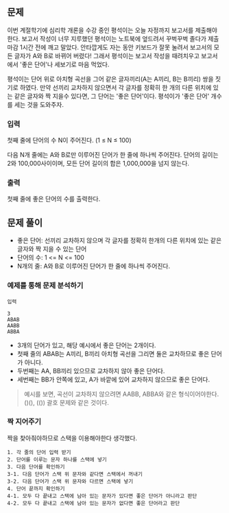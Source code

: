 ## 문제
이번 계절학기에 심리학 개론을 수강 중인 평석이는 오늘 자정까지 보고서를 제출해야 한다. 보고서 작성이 너무 지루했던 평석이는 노트북에 엎드려서 꾸벅꾸벅 졸다가 제출 마감 1시간 전에 깨고 말았다. 안타깝게도 자는 동안 키보드가 잘못 눌려서 보고서의 모든 글자가 A와 B로 바뀌어 버렸다! 그래서 평석이는 보고서 작성을 때려치우고 보고서에서 '좋은 단어'나 세보기로 마음 먹었다.

평석이는 단어 위로 아치형 곡선을 그어 같은 글자끼리(A는 A끼리, B는 B끼리) 쌍을 짓기로 하였다. 만약 선끼리 교차하지 않으면서 각 글자를 정확히 한 개의 다른 위치에 있는 같은 글자와 짝 지을수 있다면, 그 단어는 '좋은 단어'이다. 평석이가 '좋은 단어' 개수를 세는 것을 도와주자.

### 입력
첫째 줄에 단어의 수 N이 주어진다. (1 ≤ N ≤ 100)

다음 N개 줄에는 A와 B로만 이루어진 단어가 한 줄에 하나씩 주어진다. 단어의 길이는 2와 100,000사이이며, 모든 단어 길이의 합은 1,000,000을 넘지 않는다.

### 출력
첫째 줄에 좋은 단어의 수를 출력한다.

## 문제 풀이
- 좋은 단어: 선끼리 교차하지 않으며 각 글자를 정확히 한개의 다른 위치에 있는 같은 글자와 짝 지을 수 있는 단어
- 단어의 수: 1 <= N <= 100
- N개의 줄: A와 B로 이루어진 단어가 한 줄에 하나씩 주어진다.

### 예제를 통해 문제 분석하기
`입력`

```
3
ABAB
AABB
ABBA
```
- 3개의 단어가 있고, 해당 예시에서 좋은 단어는 2개이다.
- 첫째 줄의 ABAB는 A끼리, B끼리 아치형 곡선을 그리면 둘은 교차하므로 좋은 단어가 아니다.
- 두번째는 AA, BB끼리 있으므로 교차하지 않아 좋은 단어다.
- 세번째는 BB가 안쪽에 있고, A가 바깥에 있어 교차하지 않으므로 좋은 단어다.

> 예시를 보면, 곡선이 교차하지 않으려면 AABB, ABBA와 같은 형식이어야한다. ()(), (()) 괄호 문제와 같은 것이다. 

### 짝 지어주기
짝을 찾아줘야하므로 스택을 이용해야한다 생각했다.

```
1. 각 줄의 단어 입력 받기
2. 단어를 이루는 문자 하나를 스택에 넣기 
3. 다음 단어를 확인하기
3-1. 다음 단어가 스택 위 문자와 같다면 스택에서 꺼내기
3-2. 다음 단어가 스택 위 문자와 다르면 스택에 넣기
4. 단어 끝까지 확인하기
4-1. 모두 다 끝내고 스택에 남아 있는 문자가 있다면 좋은 단어가 아니라고 판단
4-2. 모두 다 끝내고 스택에 남아 있는 문자가 없다면 좋은 단어라고 판단
```